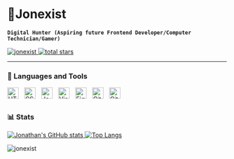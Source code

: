 # 🔱Jonexist

**`Digital Hunter (Aspiring future Frontend Developer/Computer Technician/Gamer)`**

<p align="left">
  <a href="https://github.com/jonexist?tab=followers">
    <img src="https://komarev.com/ghpvc/?username=jonexist&label=Profile%20views&color=0e75b6&style=for-the-badge&labelColor=488207" alt="jonexist" />
  </a>
  <a href="https://github.com/jonexist?tab=stars">
    <img alt="total stars" title="Total stars on GitHub" src="https://custom-icon-badges.demolab.com/github/stars/jonexist?color=55960c&style=for-the-badge&labelColor=488207&logo=star"/></a>
</p>

---

### 🧰 Languages and Tools

<img align="left" alt="HTML5" width="26px" src="https://cdn.jsdelivr.net/gh/devicons/devicon/icons/html5/html5-original.svg" style="padding-right:10px;" />
<img align="left" alt="CSS3" width="26px" src="https://cdn.jsdelivr.net/gh/devicons/devicon/icons/css3/css3-original.svg" style="padding-right:10px;" />
<img align="left" alt="JavaScript" width="26px" src="https://cdn.jsdelivr.net/gh/devicons/devicon/icons/javascript/javascript-original.svg" style="padding-right:10px;" />
<img align="left" alt="Visual Studio Code" width="26px" src="https://cdn.jsdelivr.net/gh/devicons/devicon/icons/vscode/vscode-original.svg" style="padding-right:10px;" />
<img align="left" alt="Figma" width="26px" src="https://cdn.jsdelivr.net/gh/devicons/devicon/icons/figma/figma-original.svg" style="padding-right:10px;" />
<img align="left" alt="Git" width="26px" src="https://cdn.jsdelivr.net/gh/devicons/devicon/icons/git/git-original.svg" style="padding-right:10px;" />
<img align="left" alt="GitHub" width="26px" src="https://user-images.githubusercontent.com/3369400/139447912-e0f43f33-6d9f-45f8-be46-2df5bbc91289.png" style="padding-right:10px;" />

<br />
<br />

### 📊 Stats
<a href='https://github.com/jonexist/github-stats-transparent'>
  
![Jonathan's GitHub stats](https://github-readme-stats.vercel.app/api?username=jonexist&show_icons=true&theme=nord)
[![Top Langs](https://github-readme-stats.vercel.app/api/top-langs/?username=jonexist&layout=compact&theme=nord)](https://github.com/jonexist)
<p><img align="center" src="https://github-readme-streak-stats.herokuapp.com/?user=jonexist&" alt="jonexist" /></p>
</a>
